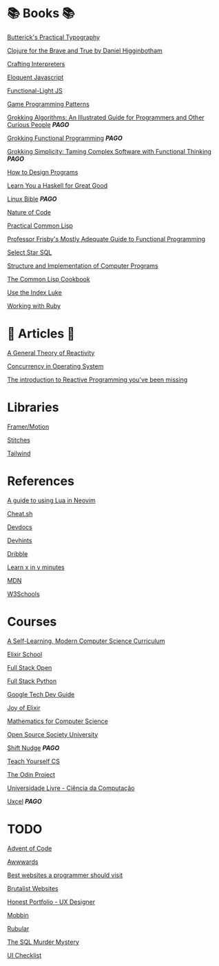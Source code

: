 # :books: Books :books:
[Butterick's Practical Typography](https://practicaltypography.com)

[Clojure for the Brave and True by Daniel Higginbotham](https://www.braveclojure.com/clojure-for-the-brave-and-true/)

[Crafting Interpreters](https://craftinginterpreters.com/contents.html)

[Eloquent Javascript](https://eloquentjavascript.net)

[Functional-Light JS](https://github.com/getify/Functional-Light-JS)

[Game Programming Patterns](http://gameprogrammingpatterns.com/contents.html)

[Grokking Algorithms: An Illustrated Guide for Programmers and Other Curious People](https://www.manning.com/books/grokking-algorithms) _**PAGO**_

[Grokking Functional Programming](https://www.amazon.com.br/Grokking-Functional-Programming-Michal-Plachta/dp/1617291838) _**PAGO**_

[Grokking Simplicity: Taming Complex Software with Functional Thinking](https://www.manning.com/books/grokking-simplicity) _**PAGO**_

[How to Design Programs](https://htdp.org/)

[Learn You a Haskell for Great Good](http://learnyouahaskell.com)

[Linux Bible](https://www.wiley.com/en-us/Linux+Bible,+10th+Edition-p-9781119578895) _**PAGO**_

[Nature of Code](https://natureofcode.com/book/)

[Practical Common Lisp](https://gigamonkeys.com/book/)

[Professor Frisby's Mostly Adequate Guide to Functional Programming](https://mostly-adequate.gitbook.io/mostly-adequate-guide/)

[Select Star SQL](https://selectstarsql.com)

[Structure and Implementation of Computer Programs](https://mitpress.mit.edu/sites/default/files/sicp/full-text/book/book-Z-H-4.html)

[The Common Lisp Cookbook](https://lispcookbook.github.io/cl-cookbook/)

[Use the Index Luke](https://use-the-index-luke.com/)

[Working with Ruby](https://workingwithruby.com/)

# :page_facing_up: Articles :page_facing_up:
[A General Theory of Reactivity](https://github.com/kriskowal/gtor)

[Concurrency in Operating System](https://www.geeksforgeeks.org/concurrency-in-operating-system/)

[The introduction to Reactive Programming you've been missing](https://gist.github.com/staltz/868e7e9bc2a7b8c1f754)
# Libraries
[Framer/Motion](https://www.framer.com/docs/introduction/)

[Stitches](https://stitches.dev)

[Tailwind](https://tailwindcss.com)

# References
[A guide to using Lua in Neovim](https://github.com/nanotee/nvim-lua-guide)

[Cheat.sh](https://cheat.sh)

[Devdocs](https://devdocs.io)

[Devhints](https://devhints.io)

[Dribble](https://dribbble.com)

[Learn x in y minutes](https://learnxinyminutes.com)

[MDN](https://developer.mozilla.org/pt-BR/)

[W3Schools](https://www.w3schools.com)

# Courses
[A Self-Learning, Modern Computer Science Curriculum](https://functionalcs.github.io/curriculum)

[Elixir School](https://elixirschool.com/en)

[Full Stack Open](https://fullstackopen.com/en/)

[Full Stack Python](https://www.fullstackpython.com)

[Google Tech Dev Guide](https://techdevguide.withgoogle.com)

[Joy of Elixir](https://joyofelixir.com/toc.html)

[Mathematics for Computer Science](https://openlearninglibrary.mit.edu/courses/course-v1:OCW+6.042J+2T2019/about)

[Open Source Society University](https://github.com/ossu/computer-science)

[Shift Nudge](https://www.shiftnudge.com) _**PAGO**_

[Teach Yourself CS](https://teachyourselfcs.com)

[The Odin Project](https://www.theodinproject.com/)

[Universidade Livre - Ciência da Computação](https://github.com/Universidade-Livre/ciencia-da-computacao)

[Uxcel](https://app.uxcel.com/courses) _**PAGO**_

# TODO
[Advent of Code](https://adventofcode.com)

[Awwwards](https://www.awwwards.com/)

[Best websites a programmer should visit](https://github.com/sdmg15/Best-websites-a-programmer-should-visit)

[Brutalist Websites](https://brutalistwebsites.com)

[Honest Portfolio - UX Designer](https://honest-ux-design-portfolio.webflow.io)

[Mobbin](https://mobbin.design/browse/android/apps)

[Rubular](https://rubular.com)

[The SQL Murder Mystery](https://mystery.knightlab.com)

[UI Checklist](https://www.notion.so/UI-Checklist-53611b3eb1d34dbaa4dfc3c4d2727c5a)

